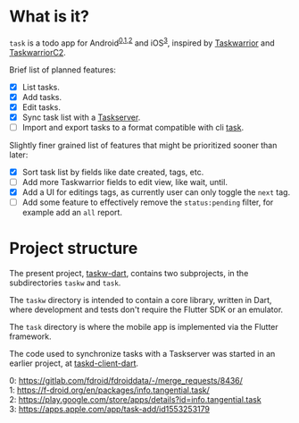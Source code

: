 # What is it?

`task` is a todo app for
Android<sup>[0](#fdroid-MR),[1](#fdroid),[2](#playstore)</sup> and
iOS<sup>[3](#ios)</sup>, inspired by
[Taskwarrior](https://taskwarrior.org) and
[TaskwarriorC2](https://bitbucket.org/kvorobyev/taskwarriorc2/).

Brief list of planned features:

- [x] List tasks.
- [x] Add tasks.
- [x] Edit tasks.
- [x] Sync task list with a
      [Taskserver](https://taskwarrior.org/docs/taskserver/why.html).
- [ ] Import and export tasks to a format compatible with cli
      [task](https://taskwarrior.org/docs/commands/export.html).

Slightly finer grained list of features that might be prioritized
sooner than later:

- [x] Sort task list by fields like date created, tags, etc.
- [ ] Add more Taskwarrior fields to edit view, like wait, until.
- [x] Add a UI for editings tags, as currently user can only toggle
      the `next` tag.
- [ ] Add some feature to effectively remove the `status:pending`
      filter, for example add an `all` report.

# Project structure

The present project,
[taskw-dart](https://github.com/bradyt/taskw-dart/), contains two
subprojects, in the subdirectories `taskw` and `task`.

The `taskw` directory is intended to contain a core library, written
in Dart, where development and tests don't require the Flutter SDK or
an emulator.

The `task` directory is where the mobile app is implemented via the
Flutter framework.

The code used to synchronize tasks with a Taskserver was started in an
earlier project, at
[taskd-client-dart](https://github.com/bradyt/taskd-client-dart).

<a name="fdroid-MR">0</a>:
<https://gitlab.com/fdroid/fdroiddata/-/merge_requests/8436/></br>
<a name="fdroid">1</a>:
<https://f-droid.org/en/packages/info.tangential.task/></br>
<a name="playstore">2</a>:
<https://play.google.com/store/apps/details?id=info.tangential.task></br>
<a name="ios">3</a>:
<https://apps.apple.com/app/task-add/id1553253179>
